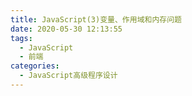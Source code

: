 ```yaml
---
title: JavaScript(3)变量、作用域和内存问题
date: 2020-05-30 12:13:55
tags:
  - JavaScript
  - 前端
categories:
  - JavaScript高级程序设计
---
```

